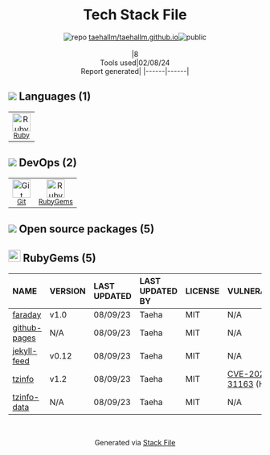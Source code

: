 <!--
&lt;--- Readme.md Snippet without images Start ---&gt;
## Tech Stack
taehallm/taehallm.github.io is built on the following main stack:

- [Ruby](https://www.ruby-lang.org) – Languages

Full tech stack [here](/techstack.md)

&lt;--- Readme.md Snippet without images End ---&gt;

&lt;--- Readme.md Snippet with images Start ---&gt;
## Tech Stack
taehallm/taehallm.github.io is built on the following main stack:

- <img width='25' height='25' src='https://img.stackshare.io/service/989/ruby.png' alt='Ruby'/> [Ruby](https://www.ruby-lang.org) – Languages

Full tech stack [here](/techstack.md)

&lt;--- Readme.md Snippet with images End ---&gt;
-->
<div align="center">

# Tech Stack File
![](https://img.stackshare.io/repo.svg "repo") [taehallm/taehallm.github.io](https://github.com/taehallm/taehallm.github.io)![](https://img.stackshare.io/public_badge.svg "public")
<br/><br/>
|8<br/>Tools used|02/08/24 <br/>Report generated|
|------|------|
</div>

## <img src='https://img.stackshare.io/languages.svg'/> Languages (1)
<table><tr>
  <td align='center'>
  <img width='36' height='36' src='https://img.stackshare.io/service/989/ruby.png' alt='Ruby'>
  <br>
  <sub><a href="https://www.ruby-lang.org">Ruby</a></sub>
  <br>
  <sub></sub>
</td>

</tr>
</table>

## <img src='https://img.stackshare.io/devops.svg'/> DevOps (2)
<table><tr>
  <td align='center'>
  <img width='36' height='36' src='https://img.stackshare.io/service/1046/git.png' alt='Git'>
  <br>
  <sub><a href="http://git-scm.com/">Git</a></sub>
  <br>
  <sub></sub>
</td>

<td align='center'>
  <img width='36' height='36' src='https://img.stackshare.io/service/12795/5jL6-BA5_400x400.jpeg' alt='RubyGems'>
  <br>
  <sub><a href="https://rubygems.org/">RubyGems</a></sub>
  <br>
  <sub></sub>
</td>

</tr>
</table>


## <img src='https://img.stackshare.io/group.svg' /> Open source packages (5)</h2>

## <img width='24' height='24' src='https://img.stackshare.io/service/12795/5jL6-BA5_400x400.jpeg'/> RubyGems (5)

|NAME|VERSION|LAST UPDATED|LAST UPDATED BY|LICENSE|VULNERABILITIES|
|:------|:------|:------|:------|:------|:------|
|[faraday](https://rubygems.org/faraday)|v1.0|08/09/23|Taeha |MIT|N/A|
|[github-pages](https://rubygems.org/github-pages)|N/A|08/09/23|Taeha |MIT|N/A|
|[jekyll-feed](https://rubygems.org/jekyll-feed)|v0.12|08/09/23|Taeha |MIT|N/A|
|[tzinfo](https://rubygems.org/tzinfo)|v1.2|08/09/23|Taeha |MIT|[CVE-2022-31163](https://github.com/advisories/GHSA-5cm2-9h8c-rvfx) (High)|
|[tzinfo-data](https://rubygems.org/tzinfo-data)|N/A|08/09/23|Taeha |MIT|N/A|

<br/>
<div align='center'>

Generated via [Stack File](https://github.com/marketplace/stack-file)
